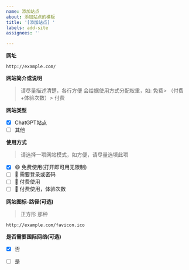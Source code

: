 ```yaml
---
name: 添加站点
about: 添加站点的模板
title: '[添加站点] '
labels: add-site
assignees: ''

---
```



**网址**

```
http://example.com/
```
**网站简介或说明**

> 请尽量描述清楚，各行方便
> 会给据使用方式分配权重，如: 免费> （付费+体验次数）> 付费 

**网站类型**

- [x] ChatGPT站点
- [ ] 其他

**使用方式**

> 请选择一项网站模式，如方便，请尽量选填此项

- [x] 😄 免费使用(打开即可用无限制)
- [ ] 🔑 需要登录或密码
- [ ] 🤑 付费使用
- [ ] 🎁 付费使用，体验次数

**网站图标-路径(可选)**
> 正方形 那种

```
http://example.com/favicon.ico
```

**是否需要国际网络(可选)**

- [x] 否
- [ ] 是

